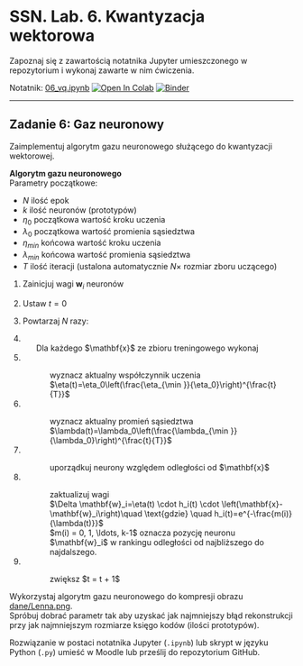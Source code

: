 # SSN. Lab. 6. Kwantyzacja wektorowa

Zapoznaj się z zawartością notatnika Jupyter umieszczonego w repozytorium  i wykonaj zawarte w nim ćwiczenia.

Notatnik: [06_vq.ipynb](https://github.com/IS-UMK/ssn_lab_06/blob/master/06_vq.ipynb)
[![Open In Colab](https://colab.research.google.com/assets/colab-badge.svg)](https://colab.research.google.com/github/IS-UMK/ssn_lab_06/blob/master/06_vq.ipynb) [![Binder](https://mybinder.org/badge_logo.svg)](https://mybinder.org/v2/gh/IS-UMK/ssn_lab_06/master?filepath=06_vq.ipynb)

---
## Zadanie 6: Gaz neuronowy

Zaimplementuj algorytm gazu neuronowego służącego do kwantyzacji wektorowej.  

**Algorytm gazu neuronowego**  
Parametry początkowe:
* $N$ ilość epok
* $k$ ilość neuronów (prototypów)
* $\eta_0$ początkowa wartość kroku uczenia
* $\lambda_0$ początkowa wartość promienia sąsiedztwa
* $\eta_{min}$ końcowa wartość kroku uczenia
* $\lambda_{min}$ końcowa wartość promienia sąsiedztwa
* $T$ ilość iteracji (ustalona automatycznie $N \times$ rozmiar zboru uczącego)

1. Zainicjuj wagi $\mathbf{w}_i$ neuronów  
2. Ustaw $t=0$ 
3. Powtarzaj $N$ razy:
4. <ul>Dla każdego $\mathbf{x}$ ze zbioru treningowego wykonaj</ul>
5. <ul><ul>wyznacz aktualny współczynnik uczenia  $\eta(t)=\eta_0\left(\frac{\eta_{\min }}{\eta_0}\right)^{\frac{t}{T}}$
    </ul></ul>
6. <ul><ul>wyznacz aktualny promień sąsiedztwa $\lambda(t)=\lambda_0\left(\frac{\lambda_{\min }}{\lambda_0}\right)^{\frac{t}{T}}$
    </ul></ul>

7. <ul><ul>uporządkuj neurony względem odległości od $\mathbf{x}$ </ul></ul>
8. <ul><ul>zaktualizuj wagi <br> 
   $\Delta \mathbf{w}_i=\eta(t) \cdot h_i(t) \cdot \left(\mathbf{x}-\mathbf{w}_i\right)\quad \text{gdzie} \quad h_i(t)=e^{-\frac{m(i)}{\lambda(t)}}$ <br> 
   $m(i) = 0, 1, \ldots, k-1$ oznacza pozycję neuronu $\mathbf{w}_i$ w rankingu odległości od najbliższego do najdalszego.
    </ul></ul>
1. <ul><ul>zwiększ $t = t + 1$</ul></ul>

Wykorzystaj algorytm gazu neuronowego do kompresji obrazu [dane/Lenna.png](dane/Lenna.png).  
Spróbuj dobrać parametr tak aby uzyskać jak najmniejszy błąd rekonstrukcji przy jak najmniejszym rozmiarze księgo kodów (ilości prototypów). 

Rozwiązanie w postaci notatnika Jupyter (``.ipynb``) lub skrypt w języku Python (``.py``) umieść w Moodle lub prześlij do repozytorium GitHub.





